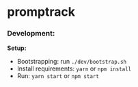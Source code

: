 # promptrack

### Development:
**Setup:**
- Bootstrapping: run `./dev/bootstrap.sh`
- Install requirements: `yarn` or `npm install`
- Run: `yarn start` or `npm start`